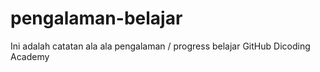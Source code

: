 # pengalaman-belajar
Ini adalah catatan ala ala pengalaman / progress belajar GitHub Dicoding Academy
